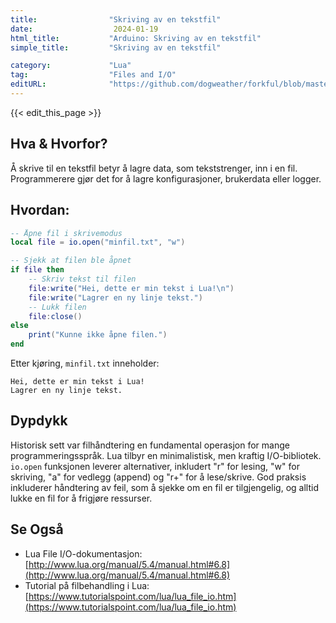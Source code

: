 ```yaml
---
title:                "Skriving av en tekstfil"
date:                  2024-01-19
html_title:           "Arduino: Skriving av en tekstfil"
simple_title:         "Skriving av en tekstfil"

category:             "Lua"
tag:                  "Files and I/O"
editURL:              "https://github.com/dogweather/forkful/blob/master/content/no/lua/writing-a-text-file.md"
---
```


{{< edit_this_page >}}

## Hva & Hvorfor?
Å skrive til en tekstfil betyr å lagre data, som tekststrenger, inn i en fil. Programmerere gjør det for å lagre konfigurasjoner, brukerdata eller logger.

## Hvordan:
```Lua
-- Åpne fil i skrivemodus
local file = io.open("minfil.txt", "w")

-- Sjekk at filen ble åpnet
if file then
    -- Skriv tekst til filen
    file:write("Hei, dette er min tekst i Lua!\n")
    file:write("Lagrer en ny linje tekst.")
    -- Lukk filen
    file:close()
else
    print("Kunne ikke åpne filen.")
end
```
Etter kjøring, `minfil.txt` inneholder:
```
Hei, dette er min tekst i Lua!
Lagrer en ny linje tekst.
```

## Dypdykk
Historisk sett var filhåndtering en fundamental operasjon for mange programmeringsspråk. Lua tilbyr en minimalistisk, men kraftig I/O-bibliotek. `io.open` funksjonen leverer alternativer, inkludert "r" for lesing, "w" for skriving, "a" for vedlegg (append) og "r+" for å lese/skrive. God praksis inkluderer håndtering av feil, som å sjekke om en fil er tilgjengelig, og alltid lukke en fil for å frigjøre ressurser.

## Se Også
- Lua File I/O-dokumentasjon: [http://www.lua.org/manual/5.4/manual.html#6.8](http://www.lua.org/manual/5.4/manual.html#6.8)
- Tutorial på filbehandling i Lua: [https://www.tutorialspoint.com/lua/lua_file_io.htm](https://www.tutorialspoint.com/lua/lua_file_io.htm)
